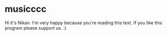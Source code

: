 # musicccc

Hi it's Nikan. I'm very happy because you're reading this text. If you like this program please support us. :)
